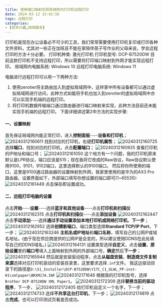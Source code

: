 ```yaml
---
title: 使用端口映射实现局域网内打印机远程打印
date: 2024-03-12 15:42:56
tags: 远程打印
categories:
- [技术兴趣,网络服务]
---
```

打印机是现在办公设备必不可少的工具，我们常常需要使用打印机复印或打印各种文件资料，尤其对一些正在加班且不能在家陪伴孩子写作业的父母来说，学会远程打印的方法十分必要。
打印机种类: 激光打印机
打印机型号: DCP-B7520DW
目前这款打印机不支持远程打印，所以需要将打印端口映射到外网才能实现远程打印。
局域网内电脑系统: Windows 10
远程打印电脑系统: Windows 11
<!--more-->
电脑进行远程打印可以用一下两种方法:
1. 使用zerotier将主路由加入到虚拟局域网中，这样家中所有设备都可以通过虚拟局域网进行访问，此种方式如能将手机也加入到zerotier的虚拟局域网中亦可以实现手机端的远程打印。
2. 将打印机数据传输端口通过路由器进行端口映射来实现，此种方法目前还未能实现手机端的远程打印。
下面详细讲述第2中方法的实现步骤:
#### 一、设置映射
首先保证局域网内能正常打印，进入**控制面板**----**设备和打印机**；
![20240312160611](https://raw.githubusercontent.com/shenguosai/MyPic/img/img/20240312160611.png)
找到对应的打印机，右键**打印机属性**；
![20240312160725](https://raw.githubusercontent.com/shenguosai/MyPic/img/img/20240312160725.png)
选择**端口**，找到对应的打印机，点击**配置端口**；
![20240312160925](https://raw.githubusercontent.com/shenguosai/MyPic/img/img/20240312160925.png)
查看打印机的IP地址和端口号；
![20240312161050](https://raw.githubusercontent.com/shenguosai/MyPic/img/img/20240312161050.png)
这个地方有一个问题，我的打印机原来默认是LPR协议，端口应该是515；现在我将它改成的Raw协议，Raw协议默认使用9100，9101，9102端口，这里选择默认的9100端口。
然后将你所使用的端口，这里是9100通过路由器的设置映射到外网，我家里使用的是华为的AX3 Pro路由器，设置界面如下，外部端口填写你想设置的端口即可(1~65535):
![20240312161449](https://raw.githubusercontent.com/shenguosai/MyPic/img/img/20240312161449.png)
点击保存即设置成功。
#### 二、远程打印电脑的设置
点击**开始**----**设置**----选择**蓝牙和其他设备**----点击**打印机和扫描仪**
![20240312162315](https://raw.githubusercontent.com/shenguosai/MyPic/img/img/20240312162315.png)
点击**打印机和扫描仪**----点击**添加设备**
![20240312162447](https://raw.githubusercontent.com/shenguosai/MyPic/img/img/20240312162447.png)
点击**手动添加**----选择**通过手动设置添加本地打印机或网络打印机**，**下一步**；
![20240312162952](https://raw.githubusercontent.com/shenguosai/MyPic/img/img/20240312162952.png)
选择**创建新端口**，端口类型选择**Standard TCP/IP Port**，下一步；
![20240312163246](https://raw.githubusercontent.com/shenguosai/MyPic/img/img/20240312163246.png)
**主机名或IP地址**和**端口名称**，填写自己的公网IP或域名地址。(由于现在供应商提供的公网IP是会变的，所以建议使用DDNS在此处填写自己的DDNS域名。)
![20240312164131](https://raw.githubusercontent.com/shenguosai/MyPic/img/img/20240312164131.png)
设置类型选择**自定义**，点击**设置**，**原始设置**里的**端口号**填入上面映射到外网的外部端口号，**确定**然后**下一步**；
![20240312165944](https://raw.githubusercontent.com/shenguosai/MyPic/img/img/20240312165944.png)
然后就是安装驱动程序，点击**从磁盘安装**，**制造商文件复制来源**选择对应打印机驱动的安装目录里，这里要求选择```.inf```文件。
我这边驱动目录下的路径是```D:\51_Installer\DCP-B7520DW\Y17C_C1_ULWL_PP-inst-H1\xmlpaper\BRXM17A.INF```
![20240312171646](https://raw.githubusercontent.com/shenguosai/MyPic/img/img/20240312171646.png)
根据我的打印机型号，选择```Brother DCP-B7520DW XML Paper1```。
![20240312172309](https://raw.githubusercontent.com/shenguosai/MyPic/img/img/20240312172309.png)
选择**替换当前的驱动程序**，下一步，
![20240312172405](https://raw.githubusercontent.com/shenguosai/MyPic/img/img/20240312172405.png)
给打印机自定义一个名字，下一步；
![20240312174733](https://raw.githubusercontent.com/shenguosai/MyPic/img/img/20240312174733.png)
选择**不共享这台打印机**，下一步；
![20240312174819](https://raw.githubusercontent.com/shenguosai/MyPic/img/img/20240312174819.png)
点击**完成**。也可以打印测试页看是否成功。
